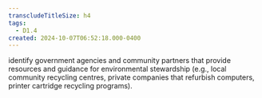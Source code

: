 ```yaml
---
transcludeTitleSize: h4
tags:
  - D1.4
created: 2024-10-07T06:52:18.000-0400
---
```

identify government agencies and community partners that provide resources and guidance for environmental stewardship (e.g., local community recycling centres, private companies that refurbish computers, printer cartridge recycling programs).